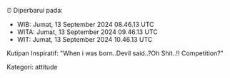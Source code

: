 ⏰ Diperbarui pada:
- WIB: Jumat, 13 September 2024 08.46.13 UTC
- WITA: Jumat, 13 September 2024 09.46.13 UTC
- WIT: Jumat, 13 September 2024 10.46.13 UTC

Kutipan Inspiratif:
"When i was born..Devil said..?Oh Shit..!! Competition?"


Kategori: attitude

